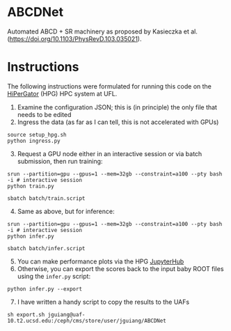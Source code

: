 # ABCDNet
Automated ABCD + SR machinery as proposed by Kasieczka et al. (https://doi.org/10.1103/PhysRevD.103.035021).

# Instructions
The following instructions were formulated for running this code on the [HiPerGator](https://www.rc.ufl.edu/about/hipergator/) (HPG) HPC system at UFL.
1. Examine the configuration JSON; this is (in principle) the only file that needs to be edited
2. Ingress the data (as far as I can tell, this is not accelerated with GPUs)
```
source setup_hpg.sh
python ingress.py
```
3. Request a GPU node either in an interactive session or via batch submission, then run training:
```
srun --partition=gpu --gpus=1 --mem=32gb --constraint=a100 --pty bash -i # interactive session
python train.py
```
```
sbatch batch/train.script
```
4. Same as above, but for inference:
```
srun --partition=gpu --gpus=1 --mem=32gb --constraint=a100 --pty bash -i # interactive session
python infer.py
```
```
sbatch batch/infer.script
```
5. You can make performance plots via the HPG [JupyterHub](https://jhub.rc.ufl.edu)
6. Otherwise, you can export the scores back to the input baby ROOT files using the `infer.py` script:
```
python infer.py --export
```
7. I have written a handy script to copy the results to the UAFs
```
sh export.sh jguiang@uaf-10.t2.ucsd.edu:/ceph/cms/store/user/jguiang/ABCDNet
```

